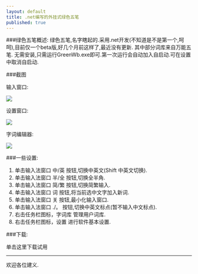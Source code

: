 ```yaml
---
layout: default
title: .net编写的外挂式绿色五笔
published: true
---
```


###绿色五笔概述:
绿色五笔,名字瞎起的.采用.net开发(不知道是不是第一个,呵呵),目前仅一个beta版,好几个月前这样了,最近没有更新.
其中部分词库来自万能五笔.
无需安装,只需运行GreenWb.exe即可.第一次运行会自动加入自启动.可在设置中取消自启动.

###截图

输入窗口:

![](http://images.cnblogs.com/cnblogs_com/houfeng/20091029122615_3.jpg)

设置窗口:

![](http://images.cnblogs.com/cnblogs_com/houfeng/20091029122614_1.jpg)

字词编辑器:

![](http://images.cnblogs.com/cnblogs_com/houfeng/20091029122615_3.jpg)

###一些设置:
1. 单击输入法窗口 中/英 按钮,切换中英文(Shift 中英文切换).
2. 单击输入法窗口 半/全 按钮,切换全半角.
3. 单击输入法窗口 简/繁 按钮,切换简繁输入.
4. 单击输入法窗口 词 按钮,将当前选中文字加入新词.
5. 单击输入法窗口 关 按钮,最小化输入窗口.
6. 单击输入法窗口 ./。 按钮,切换中英文标点(暂不输入中文标点).
7. 右击任务栏图标，字词库 管理用户词库.
8. 右击任务栏图标，设置 进行软件基本设置.

###下载:

单击这里下载试用

---
欢迎各位建义.